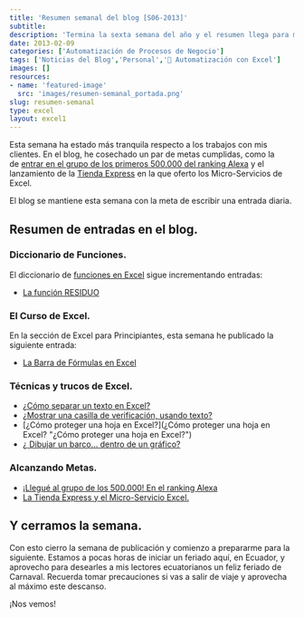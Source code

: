 ```yaml
---
title: 'Resumen semanal del blog [S06-2013]'
subtitle: 
description: 'Termina la sexta semana del año y el resumen llega para mostrar, de un vistazo, todo lo publicado en el blog durante los últimos 7 días.'
date: 2013-02-09
categories: ['Automatización de Procesos de Negocio']
tags: ['Noticias del Blog','Personal','🤖 Automatización con Excel']
images: []
resources: 
- name: 'featured-image'
  src: 'images/resumen-semanal_portada.png'
slug: resumen-semanal
type: excel
layout: excel1
---
```


Esta semana ha estado más tranquila respecto a los trabajos con mis clientes. En el blog, he cosechado un par de metas cumplidas, como la de [entrar en el grupo de los primeros 500.000 del ranking Alexa](http://raymundoycaza.com/ranking-alexa-subiendo/ "¡Llegué al grupo de los 500.000! En el ranking Alexa") y el lanzamiento de la [Tienda Express](http://raymundoycaza.com/micro-servicios-de-excel/ "La Tienda Express y el Micro-Servicio Excel.") en la que oferto los Micro-Servicios de Excel.

El blog se mantiene esta semana con la meta de escribir una entrada diaria.

## Resumen de entradas en el blog.

### Diccionario de Funciones.

El diccionario de [funciones en Excel](http://raymundoycaza.com/funciones-en-excel/ "Las Fórmulas y las Funciones en Excel") sigue incrementando entradas:

- [La función RESIDUO](http://raymundoycaza.com/funcion-residuo/ "La función RESIDUO en Excel.")

### El Curso de Excel.

En la sección de Excel para Principiantes, esta semana he publicado la siguiente entrada:

- [La Barra de Fórmulas en Excel](http://raymundoycaza.com/la-barra-de-formulas/ "La Barra de Fórmulas en Excel")

### Técnicas y trucos de Excel.

- [¿Cómo separar un texto en Excel?](http://raymundoycaza.com/como-separar-un-texto-en-excel/ "¿Cómo separar un texto en Excel?")
- [¿Mostrar una casilla de verificación, usando texto?](http://raymundoycaza.com/casilla-de-verificacion-usando-solo-texto/ "¿Mostrar una casilla de verificación, usando texto?")
- [¿Cómo proteger una hoja en Excel?](¿Cómo proteger una hoja en Excel? "¿Cómo proteger una hoja en Excel?")
- [¿ Dibujar un barco… dentro de un gráfico?](http://raymundoycaza.com/dibujar-un-barco-en-grafico/ "¿ Dibujar un barco… dentro de un gráfico?")

### Alcanzando Metas.

- [¡Llegué al grupo de los 500.000! En el ranking Alexa](http://raymundoycaza.com/ranking-alexa-subiendo/ "¡Llegué al grupo de los 500.000! En el ranking Alexa")
- [La Tienda Express y el Micro-Servicio Excel.](http://raymundoycaza.com/micro-servicios-de-excel/ "La Tienda Express")

## Y cerramos la semana.

Con esto cierro la semana de publicación y comienzo a prepararme para la siguiente. Estamos a pocas horas de iniciar un feriado aquí, en Ecuador, y aprovecho para desearles a mis lectores ecuatorianos un feliz feriado de Carnaval. Recuerda tomar precauciones si vas a salir de viaje y aprovecha al máximo este descanso.

¡Nos vemos!

